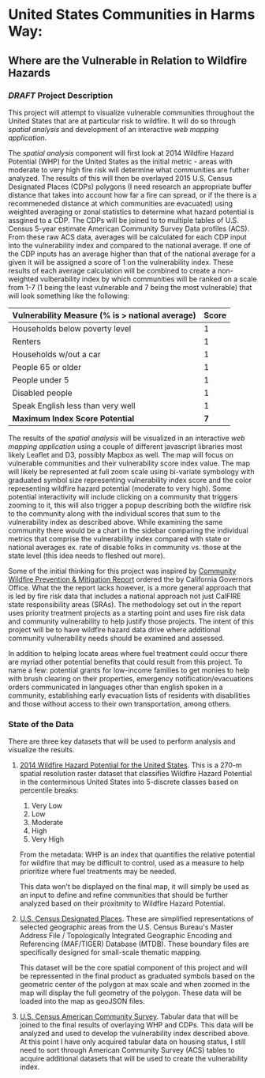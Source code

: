 # United States Communities in Harms Way:
## **Where are the Vulnerable in Relation to Wildfire Hazards**  
### *DRAFT* Project Description
This project will attempt to visualize vulnerable communities throughout the United States that are at particular risk to wildfire. It will do so through *spatial analysis* and development of an interactive *web mapping application*.  

The *spatial analysis* component will first look at 2014 Wildfire Hazard Potential (WHP) for the United States as the initial metric - areas with moderate to very high fire risk will determine what communities are futher analyzed. The results of this will then be overlayed 2015 U.S. Census Designated Places \(CDPs\) polygons \(I need research an appropriate buffer distance that takes into account how far a fire can spread, or if the there is a recommeneded distance at which communities are evacuated) using weighted averaging or zonal statistics to determine what hazard potential is assgined to a CDP. The CDPs will be joined to to multiple tables of U.S. Census 5-year estimate American Community Survey Data profiles (ACS). From these raw ACS data, averages will be calculated for each CDP input into the vulnerability index and compared to the national average. If one of the CDP inputs has an average higher than that of the national average for a given it will be assigned a score of 1 on the vulnerability index. These results of each average calculation will be combined to create a non-weighted vulberability index by which communities will be ranked on a scale from 1-7 (1 being the least vulnerable and 7 being the most vulnerable) that will look something like the following:

| Vulnerability Measure (% is > national average) | Score       |
| ------------------------------------------------| ----------- |
| Households below poverty level                  | 1           |
| Renters                                         | 1           |
| Households w/out a car                          | 1           |
| People 65 or older                              | 1           |
| People under 5                                  | 1           |
| Disabled people                                 | 1           |
| Speak English less than very well               | 1           |
| **Maximum Index Score Potential**               | **7**       |

The results of the *spatial analysis* will be visualized in an interactive *web mapping application* using a couple of different javascript libraries most likely Leaflet and D3, possibly Mapbox as well. The map will focus on vulnerable communities and their vulnerability score index value. The map will likely be represented at full zoom scale using bi-variate symbology with graduated symbol size representing vulnerability index score and the color representing wildfire hazard potential (moderate to very high). Some potential interactivity will include clicking on a community that triggers zooming to it, this will also trigger a popup describing both the wildfire risk to the community along with the individual scores that sum to the vulnerability index as described above. While examining the same community there would be a chart in the sidebar comparing the individual metrics that comprise the vulnerability index compared with state or national averages ex. rate of disable folks in community vs. those at the state level \(this idea needs to fleshed out more\).  

Some of the initial thinking for this project was inspired by [Community Wildfire Prevention & Mitigation Report](https://www.fire.ca.gov/media/5584/45-day-report-final.pdf) ordered the by California Governors Office. What the the report lacks however, is a more general approach that is led by fire risk data that includes a national approach not just CalFIRE state responsibility areas (SRAs). The methodology set out in the report uses priority treatment projects as a starting point and uses fire risk data and community vulnerability to help justify those projects. The intent of this project will be to have wildfire hazard data drive where additional community vulnerability needs should be examined and assessed. 

In addition to helping locate areas where fuel treatment could occur there are myriad other potential benefits that could result from this project. To name a few: potential grants for low-income families to get monies to help with brush clearing on their properties, emergency notification/evacuations orders communicated in languages other than english spoken in a community, establishing early evacuation lists of residents with disabilities and those without access to their own transportation, among others.

### State of the Data
There are three key datasets that will be used to perform analysis and visualize the results.

1. [2014 Wildfire Hazard Potential for the United States](https://www.fs.usda.gov/rmrs/datasets/wildfire-hazard-potential-united-states-270-m-version-2020-3rd-edition). This is a 270-m spatial resolution raster dataset that classifies Wildfire Hazard Potential in the conterminous United States into 5-discrete classes based on percentile breaks:   
       
    1. Very Low
    2. Low
    3. Moderate
    4. High
    5. Very High  

   From the metadata: WHP is an index that quantifies the relative potential for wildfire that may be difficult to control, used as a measure to help prioritize where fuel treatments may be needed.  

   This data won't be displayed on the final map, it will simply be used as an input to define and refine communities that should be further analyzed based on their proxitmity to Wildfire Hazard Potential.

2. [U.S. Census Designated Places](https://www2.census.gov/geo/tiger/GENZ2020/shp/cb_2020_us_place_500k.zip). These are simplified representations of selected geographic areas from the U.S. Census Bureau's Master Address File / Topologically Integrated Geographic Encoding and Referencing (MAF/TIGER) Database (MTDB). These boundary files are specifically designed for small-scale thematic mapping.  

    This dataset will be the core spatial component of this project and will be repressented in the final product as graduated symbols based on the geometric center of the polygon at max scale and when zoomed in the map will display the full geometry of the polygon. These data will be loaded into the map as geoJSON files.

3. [U.S. Census American Community Survey](https://www.census.gov/programs-surveys/acs/data.html). Tabular data that will be joined to the final results of overlaying WHP and CDPs. This data will be analyzed and used to develop the vulnerability index described above. At this point I have only acquired tabular data on housing status, I still need to sort through American Community Survey (ACS) tables to acquire additional datasets that will be used to create the vulnerability index. 


    



